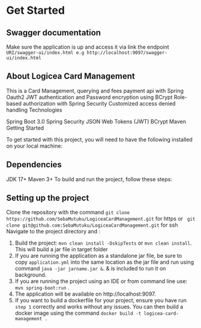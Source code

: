 # Get Started

## Swagger documentation
Make sure the application is up and access it via link the endpoint `URI/swagger-ui/index.html e.g http://localhost:9097/swagger-ui/index.html`

## About Logicea Card Management 
This is a Card Management, querying and fees payment api with Spring Oauth2 JWT authentication and Password encryption using BCrypt Role-based authorization with Spring Security Customized access denied handling Technologies

Spring Boot 3.0 Spring Security JSON Web Tokens (JWT) BCrypt Maven Getting Started

To get started with this project, you will need to have the following installed on your local machine:

## Dependencies
JDK 17+ Maven 3+ To build and run the project, follow these steps:

## Setting up the project
Clone the repository with the command `git clone https://github.com/SebaMutuku/LogiceaCardManagement.git` for https or ` git clone git@github.com:SebaMutuku/LogiceaCardManagement.git` for ssh
Navigate to the project directory and :
1. Build the project: `mvn clean install -DskipTests` or `mvn clean install`. This will build a jar file in target folder
2. If you are running the application as a standalone jar file, be sure to copy `application.yml` into the same location as the jar file and run using command `java -jar jarname.jar &`. & is included to run it on background.
3. If you are running the project using an IDE or from command line use: `mvn spring-boot:run` .
4. The application will be available on http://localhost:9097.
5. If you want to build a dockerfile for your project, ensure you have run `step 1` correctly and works without any issues. You can then build a docker image using the command `docker build -t logicea-card-management .`